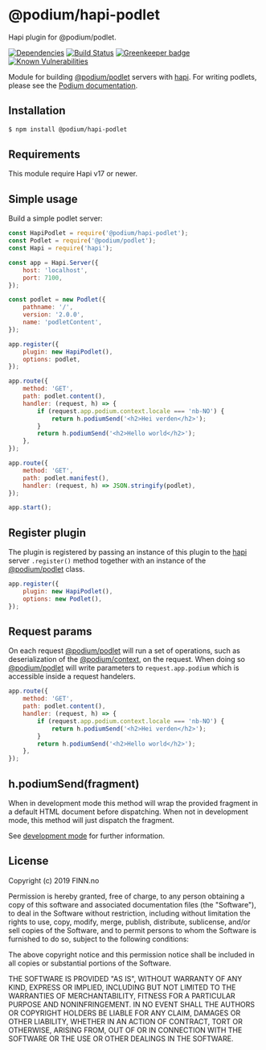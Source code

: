 # @podium/hapi-podlet

Hapi plugin for @podium/podlet.

[![Dependencies](https://img.shields.io/david/podium-lib/hapi-podlet.svg?style=flat-square)](https://david-dm.org/podium-lib/hapi-podlet)
[![Build Status](https://travis-ci.org/podium-lib/hapi-podlet.svg?branch=master&style=flat-square)](https://travis-ci.org/podium-lib/hapi-podlet)
[![Greenkeeper badge](https://badges.greenkeeper.io/podium-lib/hapi-podlet.svg?style=flat-square)](https://greenkeeper.io/)
[![Known Vulnerabilities](https://snyk.io/test/github/podium-lib/hapi-podlet/badge.svg?style=flat-square)](https://snyk.io/test/github/podium-lib/hapi-podlet)

Module for building [@podium/podlet] servers with [hapi]. For writing podlets,
please see the [Podium documentation].

## Installation

```bash
$ npm install @podium/hapi-podlet
```

## Requirements

This module require Hapi v17 or newer.

## Simple usage

Build a simple podlet server:

```js
const HapiPodlet = require('@podium/hapi-podlet');
const Podlet = require('@podium/podlet');
const Hapi = require('hapi');

const app = Hapi.Server({
    host: 'localhost',
    port: 7100,
});

const podlet = new Podlet({
    pathname: '/',
    version: '2.0.0',
    name: 'podletContent',
});

app.register({
    plugin: new HapiPodlet(),
    options: podlet,
});

app.route({
    method: 'GET',
    path: podlet.content(),
    handler: (request, h) => {
        if (request.app.podium.context.locale === 'nb-NO') {
            return h.podiumSend('<h2>Hei verden</h2>');
        }
        return h.podiumSend('<h2>Hello world</h2>');
    },
});

app.route({
    method: 'GET',
    path: podlet.manifest(),
    handler: (request, h) => JSON.stringify(podlet),
});

app.start();
```

## Register plugin

The plugin is registered by passing an instance of this plugin to the [hapi]
server `.register()` method together with an instance of the [@podium/podlet]
class.

```js
app.register({
    plugin: new HapiPodlet(),
    options: new Podlet(),
});
```

## Request params

On each request [@podium/podlet] will run a set of operations, such as
deserialization of the [@podium/context], on the request. When doing so
[@podium/podlet] will write parameters to `request.app.podium` which is
accessible inside a request handelers.

```js
app.route({
    method: 'GET',
    path: podlet.content(),
    handler: (request, h) => {
        if (request.app.podium.context.locale === 'nb-NO') {
            return h.podiumSend('<h2>Hei verden</h2>');
        }
        return h.podiumSend('<h2>Hello world</h2>');
    },
});
```

## h.podiumSend(fragment)

When in development mode this method will wrap the provided fragment in a
default HTML document before dispatching. When not in development mode, this
method will just dispatch the fragment.

See [development mode] for further information.

## License

Copyright (c) 2019 FINN.no

Permission is hereby granted, free of charge, to any person obtaining a copy
of this software and associated documentation files (the "Software"), to deal
in the Software without restriction, including without limitation the rights
to use, copy, modify, merge, publish, distribute, sublicense, and/or sell
copies of the Software, and to permit persons to whom the Software is
furnished to do so, subject to the following conditions:

The above copyright notice and this permission notice shall be included in all
copies or substantial portions of the Software.

THE SOFTWARE IS PROVIDED "AS IS", WITHOUT WARRANTY OF ANY KIND, EXPRESS OR
IMPLIED, INCLUDING BUT NOT LIMITED TO THE WARRANTIES OF MERCHANTABILITY,
FITNESS FOR A PARTICULAR PURPOSE AND NONINFRINGEMENT. IN NO EVENT SHALL THE
AUTHORS OR COPYRIGHT HOLDERS BE LIABLE FOR ANY CLAIM, DAMAGES OR OTHER
LIABILITY, WHETHER IN AN ACTION OF CONTRACT, TORT OR OTHERWISE, ARISING FROM,
OUT OF OR IN CONNECTION WITH THE SOFTWARE OR THE USE OR OTHER DEALINGS IN THE
SOFTWARE.

[development mode]: https://github.com/podium-lib/podlet/blob/master/README.md#development-mode 'Development mode'
[@podium/context locale parser]: https://github.com/podium-lib/context#locale-1 '@podium/context locale parser'
[Podium documentation]: https://podium-lib.io/ 'Podium documentation'
[@podium/context]: https://github.com/podium-lib/context '@podium/context'
[@podium/podlet]: https://github.com/podium-lib/podlet '@podium/podlet'
[hapi]: https://hapijs.com/ 'Hapi'
